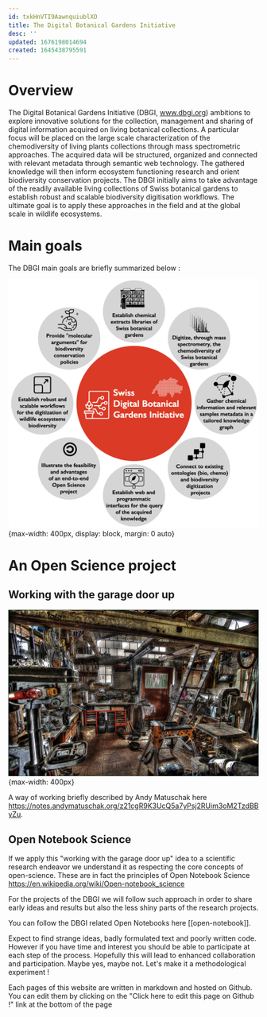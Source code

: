 ```yaml
---
id: txkHnVTI9AawnquiublXO
title: The Digital Botanical Gardens Initiative
desc: ''
updated: 1676198014694
created: 1645438795591
---
```


# Overview

The Digital Botanical Gardens Initiative (DBGI, www.dbgi.org) ambitions to explore innovative solutions for the collection, management and sharing of digital information acquired on living botanical collections. A particular focus will be placed on the large scale characterization of the chemodiversity of living plants collections through mass spectrometric approaches. The acquired data will be structured, organized and connected with relevant metadata through semantic web technology. The gathered knowledge will then inform ecosystem functioning research and orient biodiversity conservation projects. The DBGI initially aims to take advantage of the readily available living collections of Swiss botanical gardens to establish robust and scalable biodiversity digitisation workflows. The ultimate goal is to apply these approaches in the field and at the global scale in wildlife ecosystems. 

# Main goals

The DBGI main goals are briefly summarized below :

![](/assets/images/2022-06-18-17-13-23.png){max-width: 400px, display: block, margin: 0 auto}

# An Open Science project


## Working with the garage door up

![](/assets/images/2022-06-18-17-47-56.png){max-width: 400px}

A way of working briefly described by Andy Matuschak here https://notes.andymatuschak.org/z21cgR9K3UcQ5a7yPsj2RUim3oM2TzdBByZu. 


## Open Notebook Science

If we apply this "working with the garage door up" idea to a scientific research endeavor we understand it as respecting the core concepts of open-science. These are in fact the principles of Open Notebook Science https://en.wikipedia.org/wiki/Open-notebook_science

For the projects of the DBGI we will follow such approach in order to share early ideas and results but also the less shiny parts of the research projects. 

You can follow the DBGI related Open Notebooks here [[open-notebook]].

Expect to find strange ideas, badly formulated text and poorly written code. However if you have time and interest you should be able to participate at each step of the process. Hopefully this will lead to enhanced collaboration and participation. Maybe yes, maybe not. Let's make it a methodological experiment !

Each pages of this website are written in markdown and hosted on Github. You can edit them by clicking on the "Click here to edit this page on Github !" link at the bottom of the page

